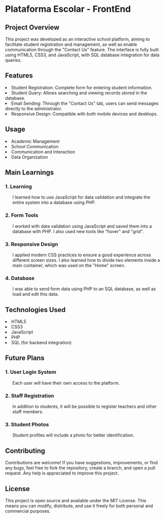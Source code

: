 <h1>Plataforma Escolar - FrontEnd</h1>

<h2>Project Overview</h2>

<p>This project was developed as an interactive school platform, aiming to facilitate student registration and management, as well as enable communication through the "Contact Us" feature. The interface is fully built using HTML5, CSS3, and JavaScript, with SQL database integration for data queries.</p>

<h2>Features</h2>

<li>Student Registration: Complete form for entering student information.</li>
<li>Student Query: Allows searching and viewing records stored in the database.</li>
<li>Email Sending: Through the "Contact Us" tab, users can send messages directly to the administrator.</li>
<li>Responsive Design: Compatible with both mobile devices and desktops.</li>

<h2>Usage</h2>

<li>Academic Management</li>
<li>School Communication</li>
<li>Communication and Interaction</li>
<li>Data Organization</li>

<h2>Main Learnings</h2>

  <h3>1. Learning</h3>
  <ul><p>I learned how to use JavaScript for data validation and integrate the entire system into a database using PHP.</p></ul>
  
  <h3>2. Form Tools</h3>
  <ul><p>I worked with data validation using JavaScript and saved them into a database with PHP. I also used new tools like "hover" and "grid".</p></ul>
  
  <h3>3. Responsive Design</h3>
  <ul><p>I applied modern CSS practices to ensure a good experience across different screen sizes. I also learned how to divide two elements inside a main container, which was used on the "Home" screen.</p></ul>

  <h3>4. Database</h3>
  <ul><p>I was able to send form data using PHP to an SQL database, as well as load and edit this data.</p></ul>

<h2>Technologies Used</h2>

<li>HTML5</li>
<li>CSS3</li>
<li>JavaScript</li>
<li>PHP</li>
<li>SQL (for backend integration)</li>

<h2>Future Plans</h2>
    <h3>1. User Login System</h3>
    <ul><p>Each user will have their own access to the platform.</p></ul>
    <h3>2. Staff Registration</h3>
    <ul><p>In addition to students, it will be possible to register teachers and other staff members.</p></ul>
    <h3>3. Student Photos</h3>
    <ul><p>Student profiles will include a photo for better identification.</p></ul>


<h2>Contributing</h2>
<p>Contributions are welcome! If you have suggestions, improvements, or find any bugs, feel free to fork the repository, create a branch, and open a pull request. Any help is appreciated to improve this project.</p>

<h2>License</h2>
<p>This project is open source and available under the MIT License. This means you can modify, distribute, and use it freely for both personal and commercial purposes.</p>
